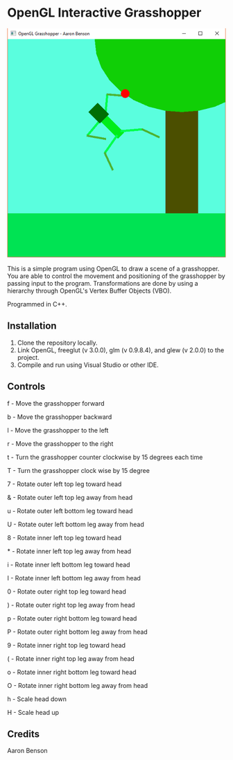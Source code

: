 # OpenGL Interactive Grasshopper

![alt tag](https://raw.githubusercontent.com/Aaron-Benson/opengl-interactive-grasshopper/master/graphic.PNG)

This is a simple program using OpenGL to draw a scene of a grasshopper. You are able to control the movement and positioning of the grasshopper by passing input to the program. Transformations are done by using a hierarchy through OpenGL's Vertex Buffer Objects (VBO).

Programmed in C++.

## Installation 

1. Clone the repository locally.
2. Link OpenGL, freeglut (v 3.0.0), glm (v 0.9.8.4), and glew (v 2.0.0) to the project.
3. Compile and run using Visual Studio or other IDE.

## Controls

f - Move the grasshopper forward

b - Move the grasshopper backward

l - Move the grasshopper to the left

r - Move the grasshopper to the right

t - Turn the grasshopper counter clockwise by 15 degrees each time

T - Turn the grasshopper clock wise by 15 degree 


7 - Rotate outer left top leg toward head

& - Rotate outer left top leg away from head

u - Rotate outer left bottom leg toward head

U - Rotate outer left bottom leg away from head

8 - Rotate inner left top leg toward head

\* - Rotate inner left top leg away from head

i - Rotate inner left bottom leg toward head

I - Rotate inner left bottom leg away from head

0 - Rotate outer right top leg toward head

) - Rotate outer right top leg away from head

p - Rotate outer right bottom leg toward head

P - Rotate outer right bottom leg away from head

9 - Rotate inner right top leg toward head

( - Rotate inner right top leg away from head

o - Rotate inner right bottom leg toward head

O - Rotate inner right bottom leg away from head

h - Scale head down

H - Scale head up

## Credits

Aaron Benson